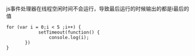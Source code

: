 js事件处理器在线程空闲时间不会运行，导致最后运行的时候输出的都是i最后的值

```JS
for (var i = 0;i < 5 ;i++) {
            setTimeout(function() {
                console.log(i);
       })
}
```

